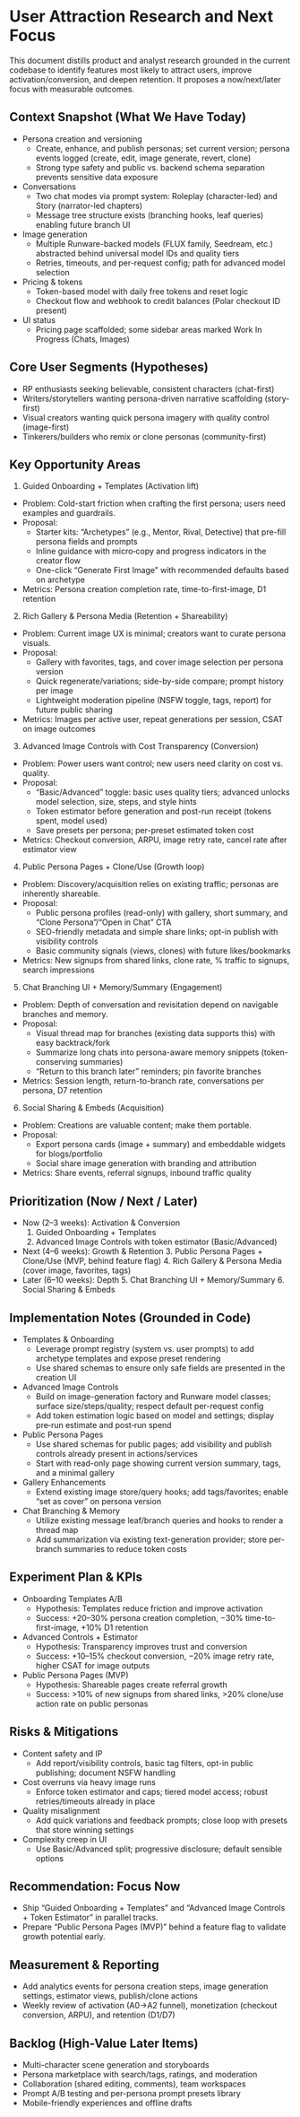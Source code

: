 # User Attraction Research and Next Focus

This document distills product and analyst research grounded in the current codebase to identify features most likely to attract users, improve activation/conversion, and deepen retention. It proposes a now/next/later focus with measurable outcomes.

## Context Snapshot (What We Have Today)
- Persona creation and versioning
  - Create, enhance, and publish personas; set current version; persona events logged (create, edit, image generate, revert, clone)
  - Strong type safety and public vs. backend schema separation prevents sensitive data exposure
- Conversations
  - Two chat modes via prompt system: Roleplay (character-led) and Story (narrator-led chapters)
  - Message tree structure exists (branching hooks, leaf queries) enabling future branch UI
- Image generation
  - Multiple Runware-backed models (FLUX family, Seedream, etc.) abstracted behind universal model IDs and quality tiers
  - Retries, timeouts, and per-request config; path for advanced model selection
- Pricing & tokens
  - Token-based model with daily free tokens and reset logic
  - Checkout flow and webhook to credit balances (Polar checkout ID present)
- UI status
  - Pricing page scaffolded; some sidebar areas marked Work In Progress (Chats, Images)

## Core User Segments (Hypotheses)
- RP enthusiasts seeking believable, consistent characters (chat-first)
- Writers/storytellers wanting persona-driven narrative scaffolding (story-first)
- Visual creators wanting quick persona imagery with quality control (image-first)
- Tinkerers/builders who remix or clone personas (community-first)

## Key Opportunity Areas
1) Guided Onboarding + Templates (Activation lift)
- Problem: Cold-start friction when crafting the first persona; users need examples and guardrails.
- Proposal:
  - Starter kits: “Archetypes” (e.g., Mentor, Rival, Detective) that pre-fill persona fields and prompts
  - Inline guidance with micro‑copy and progress indicators in the creator flow
  - One-click “Generate First Image” with recommended defaults based on archetype
- Metrics: Persona creation completion rate, time-to-first-image, D1 retention

2) Rich Gallery & Persona Media (Retention + Shareability)
- Problem: Current image UX is minimal; creators want to curate persona visuals.
- Proposal:
  - Gallery with favorites, tags, and cover image selection per persona version
  - Quick regenerate/variations; side-by-side compare; prompt history per image
  - Lightweight moderation pipeline (NSFW toggle, tags, report) for future public sharing
- Metrics: Images per active user, repeat generations per session, CSAT on image outcomes

3) Advanced Image Controls with Cost Transparency (Conversion)
- Problem: Power users want control; new users need clarity on cost vs. quality.
- Proposal:
  - “Basic/Advanced” toggle: basic uses quality tiers; advanced unlocks model selection, size, steps, and style hints
  - Token estimator before generation and post-run receipt (tokens spent, model used)
  - Save presets per persona; per-preset estimated token cost
- Metrics: Checkout conversion, ARPU, image retry rate, cancel rate after estimator view

4) Public Persona Pages + Clone/Use (Growth loop)
- Problem: Discovery/acquisition relies on existing traffic; personas are inherently shareable.
- Proposal:
  - Public persona profiles (read-only) with gallery, short summary, and “Clone Persona”/“Open in Chat” CTA
  - SEO-friendly metadata and simple share links; opt-in publish with visibility controls
  - Basic community signals (views, clones) with future likes/bookmarks
- Metrics: New signups from shared links, clone rate, % traffic to signups, search impressions

5) Chat Branching UI + Memory/Summary (Engagement)
- Problem: Depth of conversation and revisitation depend on navigable branches and memory.
- Proposal:
  - Visual thread map for branches (existing data supports this) with easy backtrack/fork
  - Summarize long chats into persona-aware memory snippets (token-conserving summaries)
  - “Return to this branch later” reminders; pin favorite branches
- Metrics: Session length, return-to-branch rate, conversations per persona, D7 retention

6) Social Sharing & Embeds (Acquisition)
- Problem: Creations are valuable content; make them portable.
- Proposal:
  - Export persona cards (image + summary) and embeddable widgets for blogs/portfolio
  - Social share image generation with branding and attribution
- Metrics: Share events, referral signups, inbound traffic quality

## Prioritization (Now / Next / Later)
- Now (2–3 weeks): Activation & Conversion
  1. Guided Onboarding + Templates
  2. Advanced Image Controls with token estimator (Basic/Advanced)
- Next (4–6 weeks): Growth & Retention
  3. Public Persona Pages + Clone/Use (MVP, behind feature flag)
  4. Rich Gallery & Persona Media (cover image, favorites, tags)
- Later (6–10 weeks): Depth
  5. Chat Branching UI + Memory/Summary
  6. Social Sharing & Embeds

## Implementation Notes (Grounded in Code)
- Templates & Onboarding
  - Leverage prompt registry (system vs. user prompts) to add archetype templates and expose preset rendering
  - Use shared schemas to ensure only safe fields are presented in the creation UI
- Advanced Image Controls
  - Build on image-generation factory and Runware model classes; surface size/steps/quality; respect default per-request config
  - Add token estimation logic based on model and settings; display pre‑run estimate and post‑run spend
- Public Persona Pages
  - Use shared schemas for public pages; add visibility and publish controls already present in actions/services
  - Start with read-only page showing current version summary, tags, and a minimal gallery
- Gallery Enhancements
  - Extend existing image store/query hooks; add tags/favorites; enable “set as cover” on persona version
- Chat Branching & Memory
  - Utilize existing message leaf/branch queries and hooks to render a thread map
  - Add summarization via existing text-generation provider; store per-branch summaries to reduce token costs

## Experiment Plan & KPIs
- Onboarding Templates A/B
  - Hypothesis: Templates reduce friction and improve activation
  - Success: +20–30% persona creation completion, −30% time-to-first-image, +10% D1 retention
- Advanced Controls + Estimator
  - Hypothesis: Transparency improves trust and conversion
  - Success: +10–15% checkout conversion, −20% image retry rate, higher CSAT for image outputs
- Public Persona Pages (MVP)
  - Hypothesis: Shareable pages create referral growth
  - Success: >10% of new signups from shared links, >20% clone/use action rate on public personas

## Risks & Mitigations
- Content safety and IP
  - Add report/visibility controls, basic tag filters, opt-in public publishing; document NSFW handling
- Cost overruns via heavy image runs
  - Enforce token estimator and caps; tiered model access; robust retries/timeouts already in place
- Quality misalignment
  - Add quick variations and feedback prompts; close loop with presets that store winning settings
- Complexity creep in UI
  - Use Basic/Advanced split; progressive disclosure; default sensible options

## Recommendation: Focus Now
- Ship “Guided Onboarding + Templates” and “Advanced Image Controls + Token Estimator” in parallel tracks.
- Prepare “Public Persona Pages (MVP)” behind a feature flag to validate growth potential early.

## Measurement & Reporting
- Add analytics events for persona creation steps, image generation settings, estimator views, publish/clone actions
- Weekly review of activation (A0→A2 funnel), monetization (checkout conversion, ARPU), and retention (D1/D7)

## Backlog (High-Value Later Items)
- Multi-character scene generation and storyboards
- Persona marketplace with search/tags, ratings, and moderation
- Collaboration (shared editing, comments), team workspaces
- Prompt A/B testing and per-persona prompt presets library
- Mobile-friendly experiences and offline drafts